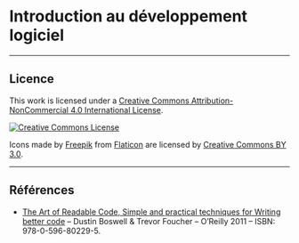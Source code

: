 
# Introduction au développement logiciel


----

## Licence

This work is licensed under a [Creative Commons Attribution-NonCommercial 4.0 International License](http://creativecommons.org/licenses/by-nc/4.0/).

[![Creative Commons License](https://i.creativecommons.org/l/by-nc/4.0/88x31.png)](http://creativecommons.org/licenses/by-nc/4.0/)

Icons made by  [Freepik](http://www.freepik.com) from [Flaticon](www.flaticon.com)  are  licensed by [Creative Commons BY 3.0](http://creativecommons.org/licenses/by/3.0/).


----

## Références

- [The Art of Readable Code, Simple and practical techniques for Writing better code](http://shop.oreilly.com/product/9780596802301.do) – Dustin Boswell & Trevor Foucher – O’Reilly 2011 – ISBN: 978-0-596-80229-5.




